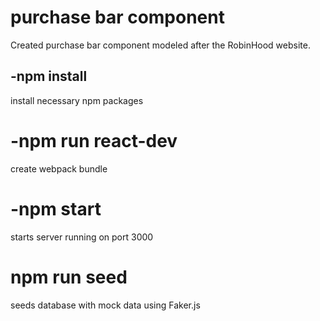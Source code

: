 # purchase bar component
Created purchase bar component modeled after the RobinHood website.

## -npm install
install necessary npm packages
# -npm run react-dev
create webpack bundle
# -npm start
starts server running on port 3000
# npm run seed
seeds database with mock data using Faker.js
